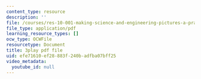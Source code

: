 ```yaml
---
content_type: resource
description: ''
file: /courses/res-10-001-making-science-and-engineering-pictures-a-practical-guide-to-presenting-your-work-spring-2016/efe71610ef28883f240badfba07bff25_17VFTJvgBlY.pdf
file_type: application/pdf
learning_resource_types: []
ocw_type: OCWFile
resourcetype: Document
title: 3play pdf file
uid: efe71610-ef28-883f-240b-adfba07bff25
video_metadata:
  youtube_id: null
---
```

